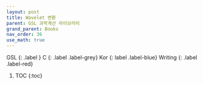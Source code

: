 ```yaml
---
layout: post
title: Wavelet 변환
parent: GSL 과학계산 라이브러리
grand_parent: Books
nav_order: 36
use_math: true
---
```


GSL
{: .label }
C
{: .label .label-grey}
Kor
{: label .label-blue}
Writing
{: .label .label-red}

1. TOC
{:toc}



